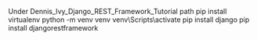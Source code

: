 Under Dennis_Ivy_Django_REST_Framework_Tutorial path
pip install virtualenv
python -m venv venv
venv\Scripts\activate
pip install django
pip install djangorestframework